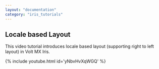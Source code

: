 ```yaml
---
layout: "documentation"
category: "iris_tutorials"
---
```

                             

Locale based Layout
-------------------

This video tutorial introduces locale based layout (supporting right to left layout) in Volt MX Iris.

{% include youtube.html id='yNbvHvXqWGQ' %}

